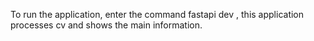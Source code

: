 To run the application, enter the command fastapi dev <path to file>, this application processes cv and shows the main information.
